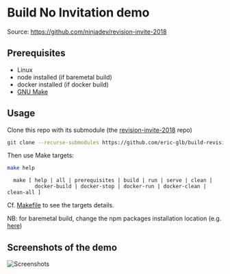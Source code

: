 # Build No Invitation demo

Source: https://github.com/ninjadev/revision-invite-2018

## Prerequisites

- Linux
- node installed (if baremetal build)
- docker installed (if docker build)
- [GNU Make](https://www.gnu.org/software/make/)


## Usage

Clone this repo with its submodule (the [revision-invite-2018](https://github.com/ninjadev/revision-invite-2018) repo)

```bash
git clone --recurse-submodules https://github.com/eric-glb/build-revision-invite-2018.git 
```

Then use Make targets:

```bash
make help
```

```text
  make [ help | all | prerequisites | build | run | serve | clean |
         docker-build | docker-stop | docker-run | docker-clean | clean-all ]
```

Cf. [Makefile](./Makefile) to see the targets details.


NB: for baremetal build, change the npm packages installation location (e.g. [here](https://vasu-vanka.medium.com/npm-change-package-installation-location-73350ec42761)) 

## Screenshots of the demo

![Screenshots](revision-invite-2018/collage.jpg)

